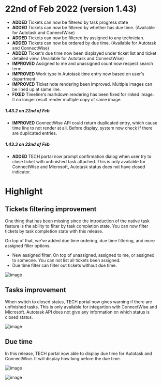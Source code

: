 # 22nd of Feb 2022 (version 1.43)

- **ADDED** Tickets can now be filtered by task progress state
- **ADDED** Tickets can now be filtered by whether has due time. (Available for Autotask and ConnectWise)
- **ADDED** Tickets can now be filtered by assigned to any technician. 
- **ADDED** Tickets can now be ordered by due time. (Available for Autotask and ConnectWise)
- **ADDED** Ticket's due time now been displayed under ticket list and ticket detailed view. (Available for Autotask and ConnectWise)
- **IMPROVED** Assigned to me and unassigned count now respect search term.
- **IMPROVED** Work type in Autotask time entry now based on user's department.
- **IMPROVED** Ticket note rendering been improved. Multiple images can be lined up at same line.
- **FIXED** Timeline's markdown rendering has been fixed for linked image. It no longer result render multiple copy of same image.

##### 1.43.2 on 22nd of Feb
- **IMPROVED** ConnectWise API could return duplicated entry, which cause time line to not render at all. Before display, system now check if there are duplicated entries.

##### 1.43.3 on 22nd of Feb
- **ADDED** TECH portal now prompt confirmation dialog when user try to close ticket with unfinished task attached. This is only available for ConnectWise and Microsoft,  Autotask status does not have closed indicator.

# Highlight

## Tickets filtering improvement

One thing that has been missing since the introduction of the native task feature is the ability to filter by task completion state. You can now filter tickets by task completion state with this release.

On top of that, we've added due time ordering, due time filtering, and more assigned filter options. 

* New assigned filter. On top of unassigned, assigned to me, or assigned to someone. You can not list all tickets been assigned.
* Due time filter can filter out tickets without due time.

![image](https://user-images.githubusercontent.com/1712143/155065650-f0da5e2f-9fb4-4b82-ad35-612c4e5e9959.png)

## Tasks improvement

When switch to closed status, TECH portal now gives warning if there are unfinished tasks. This is only available for integartion with ConnectWise and Microsoft. Autotask API does not give any information on which status is closed status.

![image](https://user-images.githubusercontent.com/1712143/155066973-00800f12-6442-4731-937c-1df2a970f302.png)

## Due time

In this release, TECH portal now able to display due time for Autotask and ConnectWise. It will display how long before the due time.

![image](https://user-images.githubusercontent.com/1712143/155067512-3902a1c7-0bd3-4e2e-9681-0ff39816d827.png)

![image](https://user-images.githubusercontent.com/1712143/155067536-4f24e228-dd5a-44a4-8e1e-09b60a929ebe.png)

